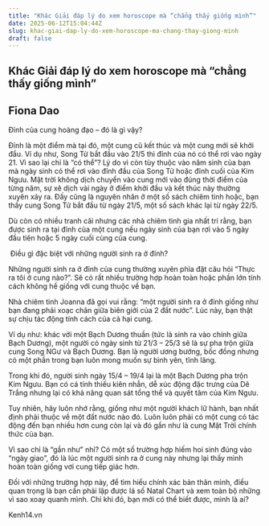 ```yaml
---
title: "Khác Giải đáp lý do xem horoscope mà “chẳng thấy giống mình”"
date: 2025-06-12T15:04:44Z
slug: khac-giai-dap-ly-do-xem-horoscope-ma-chang-thay-giong-minh
draft: false
---
```


## Khác Giải đáp lý do xem horoscope mà “chẳng thấy giống mình”

## Fiona Dao

Đỉnh của cung hoàng đạo – đó là gì vậy?
 
Đỉnh là một điểm mà tại đó, một cung cũ kết thúc và một cung mới sẽ khởi đầu. Ví dụ như, Song Tử bắt đầu vào 21/5 thì đỉnh của nó có thể rơi vào ngày 21. Vì sao lại chỉ là “có thể”? Lý do vì còn tùy thuộc vào năm sinh của bạn mà ngày sinh có thể rơi vào đỉnh đầu của Song Tử hoặc đỉnh cuối của Kim Ngưu. Mặt trời không dịch chuyển vào cung mới vào đúng thời điểm của từng năm, sự xê dịch vài ngày ở điểm khởi đầu và kết thúc này thường xuyên xảy ra. Đấy cũng là nguyên nhân ở một số sách chiêm tinh hoặc, bạn thấy cung Song Tử bắt đầu từ ngày 21/5, một số sách khác lại từ ngày 22/5.
 
Dù còn có nhiều tranh cãi nhưng các nhà chiêm tinh gia nhất trí rằng, bạn được sinh ra tại đỉnh của một cung nếu ngày sinh của bạn rơi vào 5 ngày đầu tiên hoặc 5 ngày cuối cùng của cung.
 
​ 
Điều gì đặc biệt với những người sinh ra ở đỉnh?
 
Những người sinh ra ở đỉnh của cung thường xuyên phỉa đặt câu hỏi “Thực ra tôi ở cung nào?”. Sẽ có rất nhiều trường hợp hoàn toàn hoặc phần lớn tính cách không hề giống với cung thuộc về bạn.
 
Nhà chiêm tinh Joanna đã gọi vui rằng: “một người sinh ra ở đỉnh giống như bạn đang phải xoạc chân giữa biên giới của 2 đất nước”. Lúc này, bạn thật sự chịu tác động tính cách của cả hại cung.
 
Ví dụ như: khác với một Bạch Dương thuần (tức là sinh ra vào chính giữa Bạch Dương), một người có ngày sinh từ 21/3 – 25/3 sẽ là sự pha trộn giữa cung Song NGư và Bạch Dương. Bạn là người ương bướng, bốc đồng nhưng có một phần trong bạn luôn mong muốn sự bình yên, tĩnh lãng.
 
Trong khi đó, người sinh ngày 15/4 – 19/4 lại là một Bạch Dương pha trộn Kim Ngưu. Bạn có cá tính thiếu kiên nhẫn, dễ xúc động đặc trưng của Dê Trắng nhưng lại có khả năng quan sát tổng thể và quyết tâm của Kim Ngưu.
 
Tuy nhiên, hãy luôn nhớ rằng, giống như một người khách lữ hành, bạn nhất định phải thuộc về một đất nước nào đó. Luôn luôn phải có một cung có tác động đến bạn nhiều hơn cung còn lại và đó gần như là cung Mặt Trời chính thức của bạn.
 
Vì sao chỉ là “gần như” nhỉ? Có một số trường hợp hiếm hoi sinh đúng vào “ngày giao”, đó là lúc một người sinh ra ở cung này nhưng lại thấy mình hoàn toàn giống vơi cung tiếp giác hơn.
 
Đối với những trường hợp này, để tìm hiểu chính xác bản thân mình, điều quan trọng là bạn cần phải lập được lá số Natal Chart và xem toàn bộ những vì sao xoay quanh mình. Chỉ khi đó, bạn mới có thể biết được, mình là ai? 
 
Kenh14.vn​